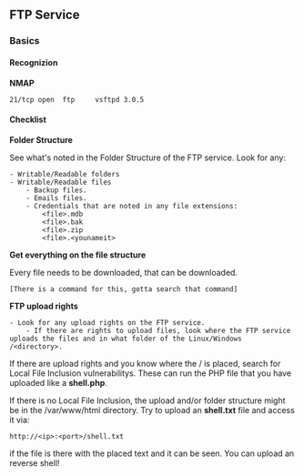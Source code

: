 ## FTP Service

### Basics

#### Recognizion

**NMAP**

```
21/tcp open  ftp     vsftpd 3.0.5
```

#### Checklist

**Folder Structure**

See what's noted in the Folder Structure of the FTP service. Look for any:

```
- Writable/Readable folders
- Writable/Readable files
    - Backup files.
    - Emails files.
    - Credentials that are noted in any file extensions:
        <file>.mdb
        <file>.bak
        <file>.zip
        <file>.<younameit>
```

**Get everything on the file structure**

Every file needs to be downloaded, that can be downloaded.

```
[There is a command for this, gotta search that command]
```

**FTP upload rights**

```
- Look for any upload rights on the FTP service.
    - If there are rights to upload files, look where the FTP service uploads the files and in what folder of the Linux/Windows /<directory>.
```

If there are upload rights and you know where the /<directory> is placed, search for Local File Inclusion vulnerabilitys. These can run the PHP file that you have uploaded like a **shell.php**.

If there is no Local File Inclusion, the upload and/or folder structure might be in the /var/www/html directory. Try to upload an **shell.txt** file and access it via:

```
http://<ip>:<port>/shell.txt
```

if the file is there with the placed text and it can be seen. You can upload an reverse shell!

